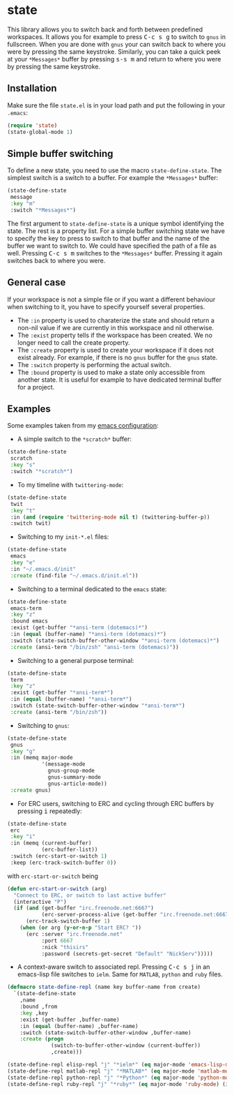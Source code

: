 # state

This library allows you to switch back and forth between predefined
workspaces. It allows you for example to press <kbd>C-c s g</kbd> to
switch to `gnus` in fullscreen. When you are done with `gnus` your can
switch back to where you were by pressing the same keystroke.
Similarly, you can take a quick peek at your `*Messages*` buffer by
pressing <kbd>s-s m</kbd> and return to where you were by pressing the
same keystroke.

## Installation

Make sure the file `state.el` is in your load path and put the
following in your `.emacs`:
```lisp
(require 'state)
(state-global-mode 1)
```

## Simple buffer switching

To define a new state, you need to use the macro `state-define-state`.
The simplest switch is a switch to a buffer. For example the
`*Messages*` buffer:
```lisp
(state-define-state
 message
 :key "m"
 :switch "*Messages*")
```
The first argument to `state-define-state` is a unique symbol
identifying the state. The rest is a property list. For a simple
buffer switching state we have to specify the key to press to switch
to that buffer and the name of the buffer we want to switch to. We
could have specified the path of a file as well. Pressing <kbd>C-c s
m</kbd> switches to the `*Messages*` buffer. Pressing it again
switches back to where you were.

## General case

If your workspace is not a simple file or if you want a different
behaviour when switching to it, you have to specify yourself several
properties.
- The `:in` property is used to charaterize the state and should
  return a non-nil value if we are currently in this workspace and nil
  otherwise.
- The `:exist` property tells if the workspace has been created. We no
  longer need to call the create property.
- The `:create` property is used to create your workspace if it does
  not exist already. For example, if there is no `gnus` buffer for the
  `gnus` state.
- The `:switch` property is performing the actual switch.
- The `:bound` property is used to make a state only accessible from
another state. It is useful for example to have dedicated terminal
buffer for a project.

## Examples

Some examples taken from my [emacs configuration](https://github.com/thisirs/dotemacs):
- A simple switch to the `*scratch*` buffer:
```lisp
(state-define-state
 scratch
 :key "s"
 :switch "*scratch*")
```
- To my timeline with `twittering-mode`:
```lisp
(state-define-state
 twit
 :key "t"
 :in (and (require 'twittering-mode nil t) (twittering-buffer-p))
 :switch twit)
```
- Switching to my `init-*.el` files:
```lisp
(state-define-state
 emacs
 :key "e"
 :in "~/.emacs.d/init"
 :create (find-file "~/.emacs.d/init.el"))
```
- Switching to a terminal dedicated to the `emacs` state:
```lisp
(state-define-state
 emacs-term
 :key "z"
 :bound emacs
 :exist (get-buffer "*ansi-term (dotemacs)*")
 :in (equal (buffer-name) "*ansi-term (dotemacs)*")
 :switch (state-switch-buffer-other-window "*ansi-term (dotemacs)*")
 :create (ansi-term "/bin/zsh" "ansi-term (dotemacs)"))
```
- Switching to a general purpose terminal:
```lisp
(state-define-state
 term
 :key "z"
 :exist (get-buffer "*ansi-term*")
 :in (equal (buffer-name) "*ansi-term*")
 :switch (state-switch-buffer-other-window "*ansi-term*")
 :create (ansi-term "/bin/zsh"))
```
- Switching to `gnus`:
```lisp
(state-define-state
 gnus
 :key "g"
 :in (memq major-mode
           '(message-mode
             gnus-group-mode
             gnus-summary-mode
             gnus-article-mode))
 :create gnus)
```
- For ERC users, switching to ERC and cycling through ERC buffers by
pressing <kbd>i</kbd> repeatedly:
```lisp
(state-define-state
 erc
 :key "i"
 :in (memq (current-buffer)
           (erc-buffer-list))
 :switch (erc-start-or-switch 1)
 :keep (erc-track-switch-buffer 0))
```
with `erc-start-or-switch` being
```lisp
(defun erc-start-or-switch (arg)
  "Connect to ERC, or switch to last active buffer"
  (interactive "P")
  (if (and (get-buffer "irc.freenode.net:6667")
           (erc-server-process-alive (get-buffer "irc.freenode.net:6667")))
      (erc-track-switch-buffer 1)
    (when (or arg (y-or-n-p "Start ERC? "))
      (erc :server "irc.freenode.net"
           :port 6667
           :nick "thisirs"
           :password (secrets-get-secret "Default" "NickServ")))))
```
- A context-aware switch to associated repl. Pressing <kbd>C-c s j</kbd>
in an emacs-lisp file switches to `ielm`. Same for `MATLAB`, `python`
and `ruby` files.
```lisp
(defmacro state-define-repl (name key buffer-name from create)
  `(state-define-state
    ,name
    :bound ,from
    :key ,key
    :exist (get-buffer ,buffer-name)
    :in (equal (buffer-name) ,buffer-name)
    :switch (state-switch-buffer-other-window ,buffer-name)
    :create (progn
              (switch-to-buffer-other-window (current-buffer))
              ,create)))

(state-define-repl elisp-repl "j" "*ielm*" (eq major-mode 'emacs-lisp-mode) (ielm))
(state-define-repl matlab-repl "j" "*MATLAB*" (eq major-mode 'matlab-mode) (matlab-shell))
(state-define-repl python-repl "j" "*Python*" (eq major-mode 'python-mode) (run-python "/usr/bin/python2.7"))
(state-define-repl ruby-repl "j" "*ruby*" (eq major-mode 'ruby-mode) (inf-ruby))
```
